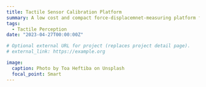 ```yaml
---
title: Tactile Sensor Calibration Platform
summary: A low cost and compact force-displacemnet-measuring platform from modifying an Easythreed X2 3D Printer is developed to calibrate variaty of the tactile sensors.
tags:
  - Tactile Perception
date: "2023-04-27T00:00:00Z"

# Optional external URL for project (replaces project detail page).
# external_link: https://example.org

image:
  caption: Photo by Toa Heftiba on Unsplash
  focal_point: Smart
---
```

